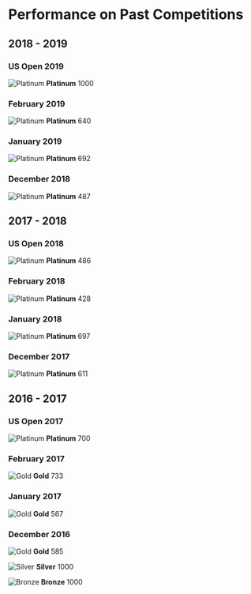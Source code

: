 # Performance on Past Competitions
## 2018 - 2019
### US Open 2019
![Platinum](http://www.usaco.org/current/images/medal_platinum.png) **Platinum** 1000
### February 2019
![Platinum](http://www.usaco.org/current/images/medal_platinum.png) **Platinum** 640
### January 2019
![Platinum](http://www.usaco.org/current/images/medal_platinum.png) **Platinum** 692
### December 2018
![Platinum](http://www.usaco.org/current/images/medal_platinum.png) **Platinum** 487
## 2017 - 2018
### US Open 2018
![Platinum](http://www.usaco.org/current/images/medal_platinum.png) **Platinum** 486
### February 2018
![Platinum](http://www.usaco.org/current/images/medal_platinum.png) **Platinum** 428
### January 2018
![Platinum](http://www.usaco.org/current/images/medal_platinum.png) **Platinum** 697
### December 2017
![Platinum](http://www.usaco.org/current/images/medal_platinum.png) **Platinum** 611

## 2016 - 2017
### US Open 2017
![Platinum](http://www.usaco.org/current/images/medal_platinum.png) **Platinum** 700
### February 2017
![Gold](http://www.usaco.org/current/images/medal_gold.png) **Gold** 733
### January 2017
![Gold](http://www.usaco.org/current/images/medal_gold.png) **Gold** 567

### December 2016
![Gold](http://www.usaco.org/current/images/medal_gold.png) **Gold** 585

![Silver](http://www.usaco.org/current/images/medal_silver.png) **Silver** 1000

![Bronze](http://www.usaco.org/current/images/medal_bronze.png) **Bronze** 1000
